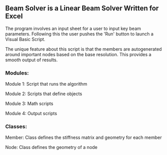 ## Beam Solver is a Linear Beam Solver Written for Excel
The program involves an input sheet for a user to input key beam parameters. Following this the user pushes the 'Run' button to launch a Visual Basic Script.

The unique feature about this script is that the members are autogenerated around important nodes based on the base resolution. This provides a smooth output of results.
### Modules:
Module 1: Script that runs the algorithm

Module 2: Scripts that define objects

Module 3: Math scripts

Module 4: Output scripts

### Classes:
Member: Class defines the stiffness matrix and geometry for each member

Node: Class defines the geometry of a node